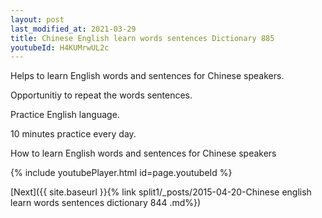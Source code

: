 ```yaml
---
layout: post
last_modified_at: 2021-03-29
title: Chinese English learn words sentences Dictionary 885 
youtubeId: H4KUMrwUL2c
---
```

 
 
Helps to learn English words and sentences for Chinese speakers.

Opportunitiy to repeat the words sentences. 

Practice English language. 
 
10 minutes practice every day. 
 
How to learn English words and sentences for Chinese speakers 
 
{% include youtubePlayer.html id=page.youtubeId %}
 
 
[Next]({{ site.baseurl }}{% link  split1/_posts/2015-04-20-Chinese english learn words sentences dictionary 844 .md%})
 

